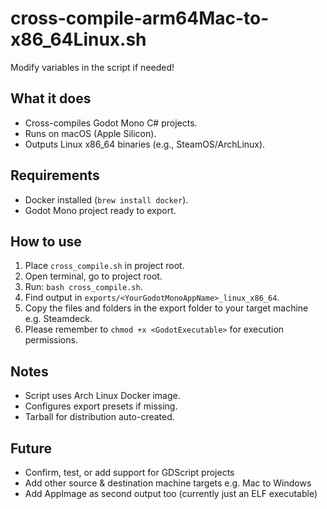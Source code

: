 # cross-compile-arm64Mac-to-x86_64Linux.sh

Modify variables in the script if needed!

## What it does
- Cross-compiles Godot Mono C# projects.
- Runs on macOS (Apple Silicon).
- Outputs Linux x86_64 binaries (e.g., SteamOS/ArchLinux).

## Requirements
- Docker installed (`brew install docker`).
- Godot Mono project ready to export.

## How to use
1. Place `cross_compile.sh` in project root.
2. Open terminal, go to project root.
3. Run: `bash cross_compile.sh`.
4. Find output in `exports/<YourGodotMonoAppName>_linux_x86_64`.
5. Copy the files and folders in the export folder to your target machine e.g. Steamdeck.
6. Please remember to `chmod +x <GodotExecutable>` for execution permissions.

## Notes
- Script uses Arch Linux Docker image.
- Configures export presets if missing.
- Tarball for distribution auto-created.

## Future
- Confirm, test, or add support for GDScript projects
- Add other source & destination machine targets e.g. Mac to Windows
- Add AppImage as second output too (currently just an ELF executable)